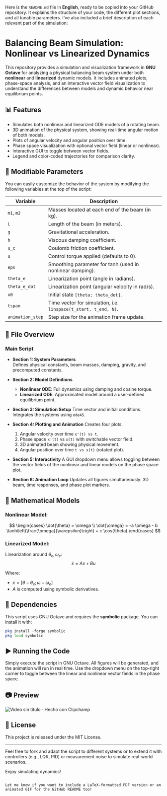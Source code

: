 Here is the `README.md` file in **English**, ready to be copied into your GitHub repository. It explains the structure of your code, the different plot sections, and all tunable parameters. I've also included a brief description of each relevant part of the simulation:

# Balancing Beam Simulation: Nonlinear vs Linearized Dynamics

This repository provides a simulation and visualization framework in **GNU Octave** for analyzing a physical balancing beam system under both **nonlinear** and **linearized** dynamic models. It includes animated plots, phase-space analysis, and an interactive vector field visualization to understand the differences between models and dynamic behavior near equilibrium points.

## 📊 Features

- Simulates both nonlinear and linearized ODE models of a rotating beam.
- 3D animation of the physical system, showing real-time angular motion of both models.
- Plots of angular velocity and angular position over time.
- Phase space visualization with optional vector field (linear or nonlinear).
- Interactive GUI to toggle between vector fields.
- Legend and color-coded trajectories for comparison clarity.

## 🔧 Modifiable Parameters

You can easily customize the behavior of the system by modifying the following variables at the top of the script:

| Variable        | Description |
|----------------|-------------|
| `m1`, `m2`      | Masses located at each end of the beam (in kg). |
| `L`             | Length of the beam (in meters). |
| `g`             | Gravitational acceleration. |
| `b`             | Viscous damping coefficient. |
| `u_c`           | Coulomb friction coefficient. |
| `u`             | Control torque applied (defaults to 0). |
| `eps`           | Smoothing parameter for tanh (used in nonlinear damping). |
| `theta_e`       | Linearization point (angle in radians). |
| `theta_e_dot`   | Linearization point (angular velocity in rad/s). |
| `x0`            | Initial state `[theta; theta_dot]`. |
| `tspan`         | Time vector for simulation, i.e. `linspace(t_start, t_end, N)`. |
| `animation_step`| Step size for the animation frame update. |

## 📁 File Overview

### Main Script

- **Section 1: System Parameters**  
  Defines physical constants, beam masses, damping, gravity, and precomputed constants.

- **Section 2: Model Definitions**
  - **Nonlinear ODE**: Full dynamics using damping and cosine torque.
  - **Linearized ODE**: Approximated model around a user-defined equilibrium point.

- **Section 3: Simulation Setup**
  Time vector and initial conditions. Integrates the systems using `ode45`.

- **Section 4: Plotting and Animation**
  Creates four plots:
  1. Angular velocity over time `x'(t) vs t`.
  2. Phase space `x'(t)` vs `x(t)` with switchable vector field.
  3. 3D animated beam showing physical movement.
  4. Angular position over time `t vs x(t)` (rotated plot).

- **Section 5: Interactivity**
  A GUI dropdown menu allows toggling between the vector fields of the nonlinear and linear models on the phase space plot.

- **Section 6: Animation Loop**
  Updates all figures simultaneously: 3D beam, time responses, and phase plot markers.

## 🧠 Mathematical Models

### Nonlinear Model:
$$
\begin{cases}
\dot{\theta} = \omega \\
\dot{\omega} = -a \omega - b \tanh\left(\frac{\omega}{\varepsilon}\right) + c \cos(\theta)
\end{cases}
$$

### Linearized Model:
Linearization around $\theta_e, \omega_e$:
$$
\dot{x} = A x + B u
$$

Where:
- $x = [\theta - \theta_e; \omega - \omega_e]$
- $A$ is computed using symbolic derivatives.

## 📌 Dependencies

This script uses GNU Octave and requires the **symbolic** package. You can install it with:
```octave
pkg install -forge symbolic
pkg load symbolic
```

## ▶️ Running the Code

Simply execute the script in GNU Octave. All figures will be generated, and the animation will run in real time. Use the dropdown menu on the top-right corner to toggle between the linear and nonlinear vector fields in the phase space.

## 📷 Preview

![Video sin título ‐ Hecho con Clipchamp](https://github.com/user-attachments/assets/811c2d90-b17a-48ca-a146-57a990ce703f)


## 📜 License

This project is released under the MIT License.

---

Feel free to fork and adapt the script to different systems or to extend it with controllers (e.g., LQR, PID) or measurement noise to simulate real-world scenarios.

Enjoy simulating dynamics!
```

Let me know if you want to include a LaTeX-formatted PDF version or an animated GIF for the GitHub README too!
